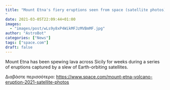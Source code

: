 ```yaml
---
title: "Mount Etna's fiery eruptions seen from space (satellite photos)
"
date: 2021-03-05T22:09:44+01:00
images:
  - "images/post/wLs9y8xP4WikMFJzMVBmMF.jpg"
author: "AstroBot"
categories: ["News"]
tags: ["space.com"]
draft: false
---
```


Mount Etna has been spewing lava across Sicily for weeks during a series of eruptions captured by a slew of Earth-orbiting satellites. 

Διαβάστε περισσότερα: https://www.space.com/mount-etna-volcano-eruption-2021-satellite-photos
